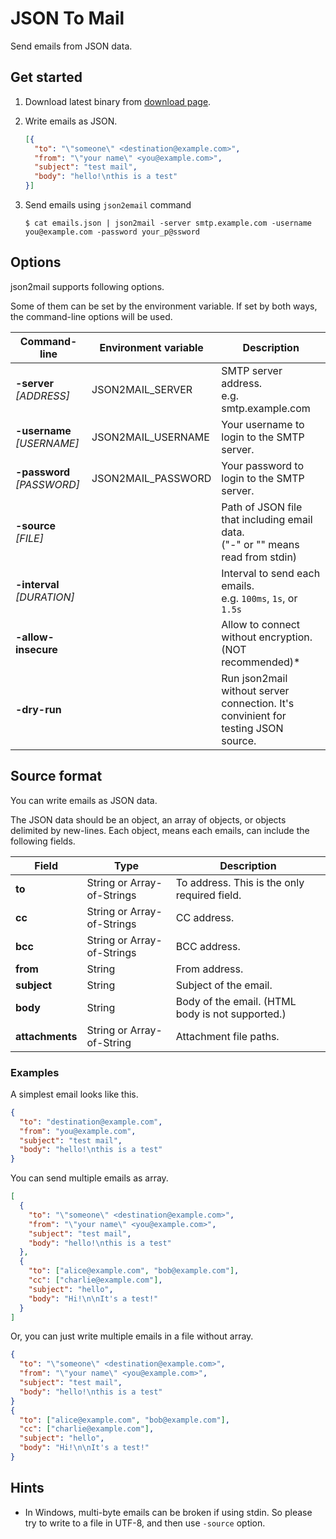 JSON To Mail
============

Send emails from JSON data.

## Get started

1. Download latest binary from [download page](https://github.com/macrat/json2mail/releases).

2. Write emails as JSON.

   ```json
   [{
     "to": "\"someone\" <destination@example.com>",
     "from": "\"your name\" <you@example.com>",
     "subject": "test mail",
     "body": "hello!\nthis is a test"
   }]
   ```

3. Send emails using `json2email` command

   ```shell
   $ cat emails.json | json2mail -server smtp.example.com -username you@example.com -password your_p@ssword
   ```


## Options

json2mail supports following options.

Some of them can be set by the environment variable.
If set by both ways, the command-line options will be used.

| Command-line               | Environment variable | Description                                                                         |
|----------------------------|----------------------|-------------------------------------------------------------------------------------|
| **-server** *[ADDRESS]*    | JSON2MAIL_SERVER     | SMTP server address.<br />e.g. smtp.example.com                                     |
| **-username** *[USERNAME]* | JSON2MAIL_USERNAME   | Your username to login to the SMTP server.                                          |
| **-password** *[PASSWORD]* | JSON2MAIL_PASSWORD   | Your password to login to the SMTP server.                                          |
| **-source** *[FILE]*       |                      | Path of JSON file that including email data.<br />("-" or "" means read from stdin) |
| **-interval** *[DURATION]* |                      | Interval to send each emails.<br />e.g. `100ms`, `1s`, or `1.5s`                    |
| **-allow-insecure**        |                      | Allow to connect without encryption. (NOT recommended)*                             |
| **-dry-run**               |                      | Run json2mail without server connection. It's convinient for testing JSON source.   |


## Source format

You can write emails as JSON data.

The JSON data should be an object, an array of objects, or objects delimited by new-lines.
Each object, means each emails, can include the following fields.

| Field           | Type                       | Description                                      |
|-----------------|----------------------------|--------------------------------------------------|
| **to**          | String or Array-of-Strings | To address. This is the only required field.     |
| **cc**          | String or Array-of-Strings | CC address.                                      |
| **bcc**         | String or Array-of-Strings | BCC address.                                     |
| **from**        | String                     | From address.                                    |
| **subject**     | String                     | Subject of the email.                            |
| **body**        | String                     | Body of the email. (HTML body is not supported.) |
| **attachments** | String or Array-of-String  | Attachment file paths.                           |

### Examples

A simplest email looks like this.

```json
{
  "to": "destination@example.com",
  "from": "you@example.com",
  "subject": "test mail",
  "body": "hello!\nthis is a test"
}
```

You can send multiple emails as array.

```json
[
  {
    "to": "\"someone\" <destination@example.com>",
    "from": "\"your name\" <you@example.com>",
    "subject": "test mail",
    "body": "hello!\nthis is a test"
  },
  {
    "to": ["alice@example.com", "bob@example.com"],
    "cc": ["charlie@example.com"],
    "subject": "hello",
    "body": "Hi!\n\nIt's a test!"
  }
]
```

Or, you can just write multiple emails in a file without array.

```json
{
  "to": "\"someone\" <destination@example.com>",
  "from": "\"your name\" <you@example.com>",
  "subject": "test mail",
  "body": "hello!\nthis is a test"
}
{
  "to": ["alice@example.com", "bob@example.com"],
  "cc": ["charlie@example.com"],
  "subject": "hello",
  "body": "Hi!\n\nIt's a test!"
}
```


## Hints

- In Windows, multi-byte emails can be broken if using stdin. So please try to write to a file in UTF-8, and then use `-source` option.
